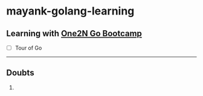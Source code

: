 # mayank-golang-learning

## Learning with [One2N Go Bootcamp](https://playbook.one2n.in/go-bootcamp)

- [ ] Tour of Go

---

## Doubts

1.
